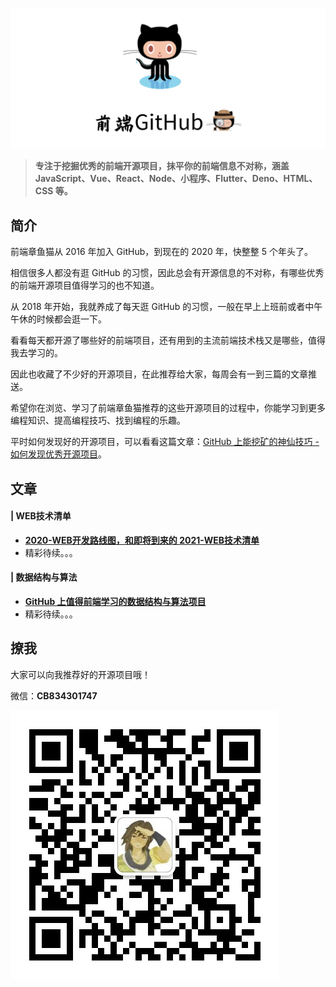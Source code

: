
![FrontEndGitHub](./images/FrontEndGitHubLogo.png)



> **专注于挖掘优秀的前端开源项目，抹平你的前端信息不对称，涵盖 JavaScript、Vue、React、Node、小程序、Flutter、Deno、HTML、CSS 等。**

## 简介


前端章鱼猫从 2016 年加入 GitHub，到现在的 2020 年，快整整 5 个年头了。

相信很多人都没有逛 GitHub 的习惯，因此总会有开源信息的不对称，有哪些优秀的前端开源项目值得学习的也不知道。

从 2018 年开始，我就养成了每天逛 GitHub 的习惯，一般在早上上班前或者中午午休的时候都会逛一下。

看看每天都开源了哪些好的前端项目，还有用到的主流前端技术栈又是哪些，值得我去学习的。

因此也收藏了不少好的开源项目，在此推荐给大家，每周会有一到三篇的文章推送。

希望你在浏览、学习了前端章鱼猫推荐的这些开源项目的过程中，你能学习到更多编程知识、提高编程技巧、找到编程的乐趣。

平时如何发现好的开源项目，可以看看这篇文章：[GitHub 上能挖矿的神仙技巧 - 如何发现优秀开源项目](https://github.com/biaochenxuying/blog/issues/45)。

## 文章

#### | WEB技术清单

- [**2020-WEB开发路线图，和即将到来的 2021-WEB技术清单**](https://github.com/biaochenxuying/FrontEndGitHub/issues/1)
- 精彩待续。。。

#### | 数据结构与算法

- [**GitHub 上值得前端学习的数据结构与算法项目**](https://github.com/biaochenxuying/FrontEndGitHub/issues/2)
- 精彩待续。。。


## 撩我

大家可以向我推荐好的开源项目哦！

微信：**CB834301747**

![CB834301747](./images/CB834301747.jpeg)